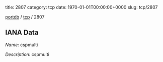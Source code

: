 title: 2807
category: tcp
date: 1970-01-01T00:00:00+0000
slug: tcp/2807

[portdb](/) / [tcp](/category/tcp.html) / 2807


## IANA Data

_Name:_ cspmulti

_Description:_ cspmulti

